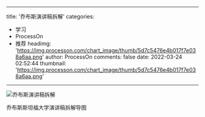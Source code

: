 
---
title: '乔布斯演讲稿拆解'
categories: 
 - 学习
 - ProcessOn
 - 推荐
headimg: 'https://img.processon.com/chart_image/thumb/5d7c5476e4b017f7e038a6aa.png'
author: ProcessOn
comments: false
date: 2022-03-24 02:52:44
thumbnail: 'https://img.processon.com/chart_image/thumb/5d7c5476e4b017f7e038a6aa.png'
---

<div>   
<img class="thumb" alt="乔布斯演讲稿拆解" src="https://img.processon.com/chart_image/thumb/5d7c5476e4b017f7e038a6aa.png" referrerpolicy="no-referrer">
<p>乔布斯斯坦福大学演讲稿拆解导图</p>  
</div>
            